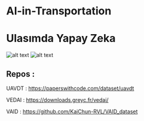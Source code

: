 # AI-in-Transportation
# Ulasımda Yapay Zeka

![alt text]( https://cdn.teknofest.org/media/uploads/2023/02/22/u-yapay-zeka.png )
![alt text](  https://epnext.com/wp-content/uploads/2021/02/YapayZeka_Gorsel.jpg  )


## Repos : 
UAVDT :   https://paperswithcode.com/dataset/uavdt  

VEDAI :   https://downloads.greyc.fr/vedai/  

VAID  :   https://github.com/KaiChun-RVL/VAID_dataset  
